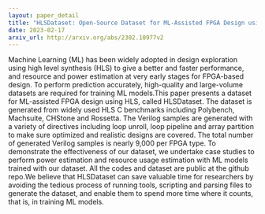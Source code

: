 ```yaml
---
layout: paper_detail
title: "HLSDataset: Open-Source Dataset for ML-Assisted FPGA Design using High Level Synthesis"
date: 2023-02-17
arxiv_url: http://arxiv.org/abs/2302.10977v2
---
```


Machine Learning (ML) has been widely adopted in design exploration using high level synthesis (HLS) to give a better and faster performance, and resource and power estimation at very early stages for FPGA-based design. To perform prediction accurately, high-quality and large-volume datasets are required for training ML models.This paper presents a dataset for ML-assisted FPGA design using HLS, called HLSDataset. The dataset is generated from widely used HLS C benchmarks including Polybench, Machsuite, CHStone and Rossetta. The Verilog samples are generated with a variety of directives including loop unroll, loop pipeline and array partition to make sure optimized and realistic designs are covered. The total number of generated Verilog samples is nearly 9,000 per FPGA type. To demonstrate the effectiveness of our dataset, we undertake case studies to perform power estimation and resource usage estimation with ML models trained with our dataset. All the codes and dataset are public at the github repo.We believe that HLSDataset can save valuable time for researchers by avoiding the tedious process of running tools, scripting and parsing files to generate the dataset, and enable them to spend more time where it counts, that is, in training ML models.
